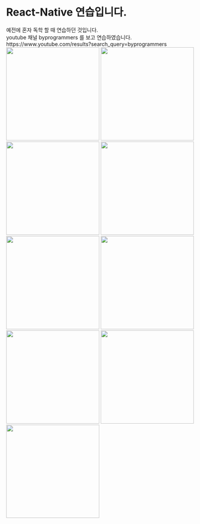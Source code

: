 # React-Native 연습입니다.
<div>예전에 혼자 독학 할 때 연습하던 것입니다.</div>
<div>youtube 채널 byprogrammers 를 보고 연습하였습니다.</div>
<div>https://www.youtube.com/results?search_query=byprogrammers</div>
<div class="container">
  <img src="https://user-images.githubusercontent.com/58515572/189606025-bce78bdc-d8b5-47bc-a755-c77d221b3b6d.png" width="250px">
  <img src="https://user-images.githubusercontent.com/58515572/189606477-a828d276-6848-4c9a-bb56-449c2661dd0a.png" width="250px">
  <img src="https://user-images.githubusercontent.com/58515572/189606487-bf799368-303c-4e50-ac52-d331ab383937.png" width="250px">
  <img src="https://user-images.githubusercontent.com/58515572/189606491-94dcb7a3-c56b-456c-8771-0243731e337a.png" width="250px">
  <img src="https://user-images.githubusercontent.com/58515572/189606494-933da56e-c6b1-4ce3-8511-c54d9c927037.png" width="250px">
  <img src="https://user-images.githubusercontent.com/58515572/189606498-d16fa3c8-9163-477f-a380-ffe288813028.png" width="250px">
  <img src="https://user-images.githubusercontent.com/58515572/189606500-b4a41d12-fd8c-4881-b01e-f34d1788cea3.png" width="250px">
  <img src="https://user-images.githubusercontent.com/58515572/189606504-33f8b8cb-2547-4080-a63d-325e587abd4b.png" width="250px">
  <img src="https://user-images.githubusercontent.com/58515572/189606508-5ca1e24e-64fa-4b27-91ec-c02dea252151.png" width="250px">
</div>
